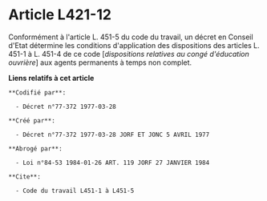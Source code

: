# Article L421-12

Conformément à l'article L. 451-5 du code du travail, un décret en Conseil d'Etat détermine les conditions d'application des
dispositions des articles L. 451-1 à L. 451-4 de ce code [*dispositions relatives au congé d'éducation ouvrière*] aux agents
permanents à temps non complet.

**Liens relatifs à cet article**

	**Codifié par**:

	  - Décret n°77-372 1977-03-28

	**Créé par**:

	  - Décret n°77-372 1977-03-28 JORF ET JONC 5 AVRIL 1977

	**Abrogé par**:

	  - Loi n°84-53 1984-01-26 ART. 119 JORF 27 JANVIER 1984

	**Cite**:

	  - Code du travail L451-1 à L451-5
